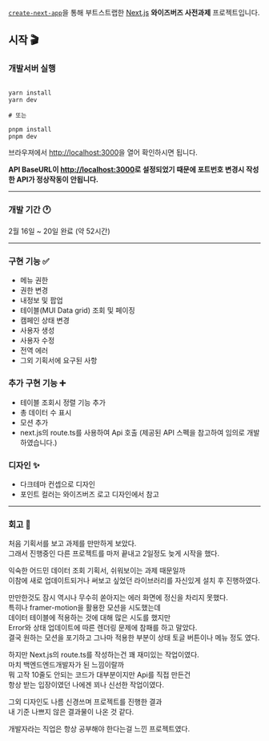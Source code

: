 [`create-next-app`](https://github.com/vercel/next.js/tree/canary/packages/create-next-app)을 통해 부트스트랩한 [Next.js](https://nextjs.org/) **와이즈버즈 사전과제** 프로젝트입니다.

## 시작 🎬

### 개발서버 실행

```terminal

yarn install
yarn dev

# 또는

pnpm install
pnpm dev

```

브라우져에서 [http://localhost:3000](http://localhost:3000)을 열어 확인하시면 됩니다.

**API BaseURL이 [http://localhost:3000](http://localhost:3000)로 설정되었기 때문에 포트번호 변경시 작성한 API가 정상작동이 안됩니다.**

---

### 개발 기간 🕐

2월 16일 ~ 20일 완료 (약 52시간)

---

### 구현 기능 ✅

- 메뉴 권한
- 권한 변경
- 내정보 및 팝업
- 테이블(MUI Data grid) 조회 및 페이징
- 캠페인 상태 변경
- 사용자 생성
- 사용자 수정
- 전역 에러
- 그외 기획서에 요구된 사항

### 추가 구현 기능 ➕

- 테이블 조회시 정렬 기능 추가
- 총 데이터 수 표시
- 모션 추가
- next.js의 route.ts를 사용하여 Api 호출 (제공된 API 스펙을 참고하여 임의로 개발 하였습니다.)

### 디자인 ✨

- 다크테마 컨셉으로 디자인
- 포인트 컬러는 와이즈버즈 로고 디자인에서 참고

---

### 회고 📕

처음 기획서를 보고 과제를 만만하게 보았다.<br>
그래서 진행중인 다른 프로젝트를 마저 끝내고 2일정도 늦게 시작을 했다.

익숙한 어드민 데이터 조회 기획서, 쉬워보이는 과제 때문일까<br>
이참에 새로 업데이트되거나 써보고 싶었던 라이브러리를 자신있게 설치 후 진행하였다.

만만한것도 잠시 역시나 무수히 쏟아지는 에러 화면에 정신을 차리지 못했다.<br>
특히나 framer-motion을 활용한 모션을 시도했는데<br>
데이터 테이블에 적용하는 것에 대해 많은 시도를 했지만<br>
Error와 상태 업데이트에 따른 렌더링 문제에 참패를 하고 말았다.<br>
결국 원하는 모션을 포기하고 그나마 적용한 부분이 상태 토글 버튼이나 메뉴 정도 였다.

하지만 Next.js의 route.ts를 작성하는건 꽤 재미있는 작업이였다.<br>
마치 백엔드엔드개발자가 된 느낌이랄까<br>
뭐 고작 10줄도 안되는 코드가 대부분이지만 Api를 직접 만든건<br>
항상 받는 입장이였던 나에겐 꾀나 신선한 작업이였다.

그외 디자인도 나름 신경쓰며 프로젝트를 진행한 결과<br>
내 기준 나쁘지 않은 결과물이 나온 것 같다.<br>

개발자라는 직업은 항상 공부해야 한다는걸 느낀 프로젝트였다.
